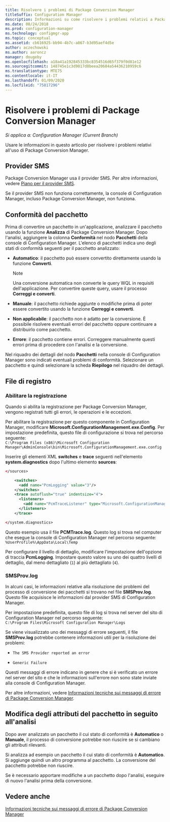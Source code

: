```yaml
---
title: Risolvere i problemi di Package Conversion Manager
titleSuffix: Configuration Manager
description: Informazioni su come risolvere i problemi relativi a Package Conversion Manager in Configuration Manager.
ms.date: 08/24/2018
ms.prod: configuration-manager
ms.technology: configmgr-app
ms.topic: conceptual
ms.assetid: cb616925-bb94-4b7c-a867-b3d95aef4d5e
author: aczechowski
ms.author: aaroncz
manager: dougeby
ms.openlocfilehash: a18a41a192845333bc8354516d65f379f0d81e12
ms.sourcegitcommit: 148745e1c3d9817d8beea20684a54436210959c6
ms.translationtype: MTE75
ms.contentlocale: it-IT
ms.lasthandoff: 01/09/2020
ms.locfileid: "75817296"
---
```

# <a name="troubleshoot-package-conversion-manager"></a>Risolvere i problemi di Package Conversion Manager

*Si applica a: Configuration Manager (Current Branch)*

<!--1357861-->

Usare le informazioni in questo articolo per risolvere i problemi relativi all'uso di Package Conversion Manager.



## <a name="sms-provider"></a>Provider SMS

Package Conversion Manager usa il provider SMS. Per altre informazioni, vedere [Piano per il provider SMS](/sccm/core/plan-design/hierarchy/plan-for-the-sms-provider).

Se il provider SMS non funziona correttamente, la console di Configuration Manager, incluso Package Conversion Manager, non funziona.



## <a name="package-readiness"></a>Conformità del pacchetto

Prima di convertire un pacchetto in un'applicazione, analizzare il pacchetto usando la funzione **Analizza** di Package Conversion Manager. Dopo l'analisi, aggiungere la colonna **Conformità** nel nodo **Pacchetti** della console di Configuration Manager. L'elenco di pacchetti indica uno degli stati di conformità seguenti per il pacchetto analizzato:

- **Automatico**: il pacchetto può essere convertito direttamente usando la funzione **Converti**.      

  > [!NOTE]  
  > Una conversione automatica non converte le query WQL in requisiti dell'applicazione. Per convertire queste query, usare il processo **Correggi e converti**.  

- **Manuale**: il pacchetto richiede aggiunte o modifiche prima di poter essere convertito usando la funzione **Correggi e converti**.  

- **Non applicabile**: il pacchetto non è adatto per la conversione. È possibile risolvere eventuali errori del pacchetto oppure continuare a distribuirlo come pacchetto.  

- **Errore**: il pacchetto contiene errori. Correggere manualmente questi errori prima di procedere con l'analisi e la conversione.  

Nel riquadro dei dettagli del nodo **Pacchetti** nella console di Configuration Manager sono indicati eventuali problemi di conformità. Selezionare un pacchetto e quindi selezionare la scheda **Riepilogo** nel riquadro dei dettagli.



## <a name="log-files"></a>File di registro

### <a name="enable-logging"></a>Abilitare la registrazione

Quando si abilita la registrazione per Package Conversion Manager, vengono registrati tutti gli errori, le operazioni e le eccezioni. 

Per abilitare la registrazione per questo componente in Configuration Manager, modificare **Microsoft.ConfigurationManagement.exe.Config**. Per impostazione predefinita, questo file di configurazione si trova nel percorso seguente:  
`C:\Program Files (x86)\Microsoft Configuration Manager\AdminConsole\bin\Microsoft.ConfigurationManagement.exe.config`  

Inserire gli elementi XML **switches** e **trace** seguenti nell'elemento **system.diagnostics** dopo l'ultimo elemento **sources**:

``` XML
</sources>

    <switches>
      <add name="PcmLogging" value="3"/>
    </switches>
    <trace autoflush="true" indentsize="4">
      <listeners>
        <add name="PcmTraceListener" type="Microsoft.ConfigurationManagement.UserCentric.Logging.RolloverLogTraceListener, Microsoft.ConfigurationManagement.UserCentric.Logging" initializeData="%UserProfile%\AppData\Local\Temp\PcmTrace.log"/>
      </listeners>
    </trace>

</system.diagnostics>
```

Questo esempio usa il file **PCMTrace.log**. Questo log si trova nel computer che esegue la console di Configuration Manager nel percorso seguente:  
`%UserProfile%\AppData\Local\Temp`

Per configurare il livello di dettaglio, modificare l'impostazione dell'opzione di traccia **PcmLogging**. Impostare questo valore su uno dei quattro livelli di dettaglio, dal meno dettagliato (`1`) al più dettagliato (`4`).


### <a name="smsprovlog"></a>SMSProv.log

In alcuni casi, le informazioni relative alla risoluzione dei problemi del processo di conversione dei pacchetti si trovano nel file **SMSProv.log**. Questo file acquisisce le informazioni dal provider SMS di Configuration Manager.

Per impostazione predefinita, questo file di log si trova nel server del sito di Configuration Manager nel percorso seguente:  
`C:\Program Files\Microsoft Configuration Manager\Logs`

Se viene visualizzato uno dei messaggi di errore seguenti, il file **SMSProv.log** potrebbe contenere informazioni utili per la risoluzione dei problemi:

- `The SMS Provider reported an error`

- `Generic Failure`

Questi messaggi di errore indicano in genere che si è verificato un errore nel server del sito e che le informazioni sull'errore non sono state inviate alla console di Configuration Manager.

Per altre informazioni, vedere [Informazioni tecniche sui messaggi di errore di Package Conversion Manager](/sccm/apps/pcm/error-messages).



## <a name="changing-package-attributes-after-analysis"></a>Modifica degli attributi del pacchetto in seguito all'analisi

Dopo aver analizzato un pacchetto il cui stato di conformità è **Automatico** o **Manuale**, il processo di conversione potrebbe non riuscire se si cambiano gli attributi rilevanti.

Si analizza ad esempio un pacchetto il cui stato di conformità è **Automatico**. Si aggiunge quindi un altro programma al pacchetto. La conversione del pacchetto potrebbe non riuscire.

Se è necessario apportare modifiche a un pacchetto dopo l'analisi, eseguire di nuovo l'analisi prima della conversione. 



## <a name="see-also"></a>Vedere anche

[Informazioni tecniche sui messaggi di errore di Package Conversion Manager](/sccm/apps/pcm/error-messages)

